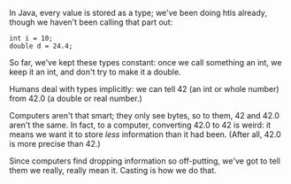 In Java, every value is stored as a <word data-key="type">type</word>; we've been doing htis already, though we haven't been calling that part out: 

    int i = 10;
    double d = 24.4;

So far, we've kept these types constant: once we call something an <word data-key="int">int</word>, we keep it an int, and don't try to make it a <word data-key="double">double</word>.

Humans deal with types implicitly: we can tell 42 (an int or whole number) from 42.0 (a double or real number.)

Computers aren't that smart; they only see <word data-key="byte">bytes</word>, so to them, 42 and 42.0 aren't the same. In fact, to a computer, converting 42.0 to 42 is weird: it means we want it to store *less* information than it had been. (After all, 42.0 is more precise than 42.)

Since computers find dropping information so off-putting, we've got to tell them we really, really mean it. <word data-key="casting">Casting</word> is how we do that.
